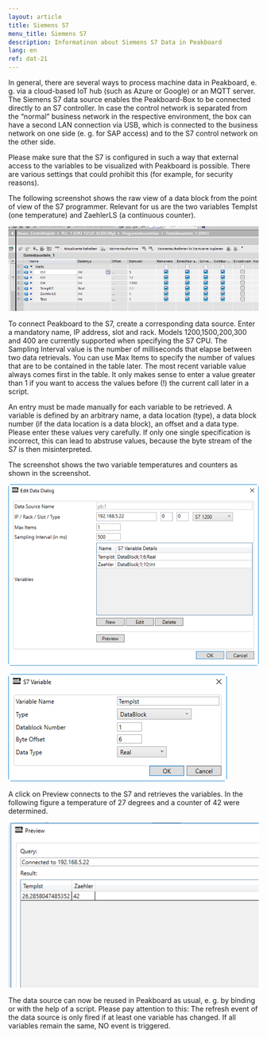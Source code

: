 ```yaml
---
layout: article
title: Siemens S7
menu_title: Siemens S7
description: Informatinon about Siemens S7 Data in Peakboard
lang: en
ref: dat-21
---
```


In general, there are several ways to process machine data in Peakboard, e. g. via a cloud-based IoT hub (such as Azure or Google) or an MQTT server. The Siemens S7 data source enables the Peakboard-Box to be connected directly to an S7 controller. In case the control network is separated from the “normal” business network in the respective environment, the box can have a second LAN connection via USB, which is connected to the business network on one side (e. g. for SAP access) and to the S7 control network on the other side.

Please make sure that the S7 is configured in such a way that external access to the variables to be visualized with Peakboard is possible. There are various settings that could prohibit this (for example, for security reasons).

The following screenshot shows the raw view of a data block from the point of view of the S7 programmer. Relevant for us are the two variables TempIst (one temperature) and ZaehlerLS (a continuous counter).

 
![image_1](/assets/images/Data_Sources/Siemens_S7/DatenquellenS701.png)


To connect Peakboard to the S7, create a corresponding data source. Enter a mandatory name, IP address, slot and rack. Models 1200,1500,200,300 and 400 are currently supported when specifying the S7 CPU. The Sampling Interval value is the number of milliseconds that elapse between two data retrievals. You can use Max Items to specify the number of values that are to be contained in the table later. The most recent variable value always comes first in the table. It only makes sense to enter a value greater than 1 if you want to access the values before (!) the current call later in a script.

An entry must be made manually for each variable to be retrieved. A variable is defined by an arbitrary name, a data location (type), a data block number (if the data location is a data block), an offset and a data type. Please enter these values very carefully. If only one single specification is incorrect, this can lead to abstruse values, because the byte stream of the S7 is then misinterpreted.

The screenshot shows the two variable temperatures and counters as shown in the screenshot.

 


![image_1](/assets/images/Data_Sources/Siemens_S7/DatenquellenS702.png)
 
![image_1](/assets/images/Data_Sources/Siemens_S7/DatenquellenS703.png)



 

A click on Preview connects to the S7 and retrieves the variables. In the following figure a temperature of 27 degrees and a counter of 42 were determined.

 

![image_1](/assets/images/Data_Sources/Siemens_S7/DatenquellenS704.png)


 

The data source can now be reused in Peakboard as usual, e. g. by binding or with the help of a script. Please pay attention to this: The refresh event of the data source is only fired if at least one variable has changed. If all variables remain the same, NO event is triggered.

